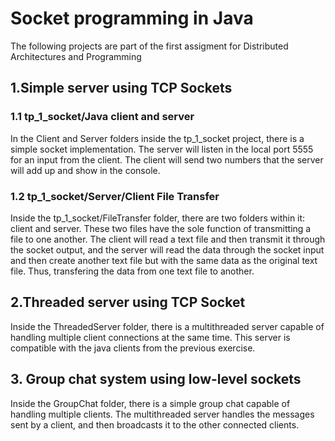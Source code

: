 # Socket programming in Java
The following projects are part of the first assigment for Distributed Architectures and Programming

## 1.Simple server using TCP Sockets

### 1.1 tp_1_socket/Java client and server

In the Client and Server folders inside the tp_1_socket project, there is a simple socket implementation. The server will listen in the local port 5555 for an input from the client. The client will send two numbers that the server will add up and show in the console.

### 1.2 tp_1_socket/Server/Client File Transfer
Inside the tp_1_socket/FileTransfer folder, there are two folders within it: client and server. These two files have the sole function of transmitting a file to one another. The client will read a text file and then transmit it through the socket output, and the server will read the data through the socket input and then create another text file but with the same data as the original text file. Thus, transfering the data from one text file to another.

## 2.Threaded server using TCP Socket
Inside the ThreadedServer folder, there is a multithreaded server capable of handling multiple client connections at the same time. This server is compatible with the java clients from the previous exercise.

## 3. Group chat system using low-level sockets
Inside the GroupChat folder, there is a simple group chat capable of handling multiple clients. The multithreaded server handles the messages sent by a client, and then broadcasts it to the other connected clients.



